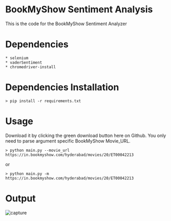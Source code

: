 BookMyShow Sentiment Analysis
=============================
This is the code for the BookMyShow Sentiment Analyzer

Dependencies
============
    * selenium
    * vaderSentiment
    * chromedriver-install

Dependencies Installation
=========================
    > pip install -r requirements.txt

Usage
=====
Download it by clicking the green download button here on Github. You only need to parse argument specific BookMyShow Movie_URL.

    > python main.py --movie_url https://in.bookmyshow.com/hyderabad/movies/20/ET00042213

or

    > python main.py -m https://in.bookmyshow.com/hyderabad/movies/20/ET00042213

Output
======
![capture](https://user-images.githubusercontent.com/47944792/53886316-c3002b00-4045-11e9-8a56-10ef06275951.PNG)
